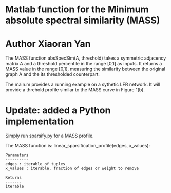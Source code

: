 # Matlab function for the Minimum absolute spectral similarity (MASS)
# Author Xiaoran Yan

The MASS function absSpecSim(A, threshold) takes a symmetric adjacency matrix A and a threshold percentile in the range [0,1] as inputs. It returns a MASS value in the range [0,1], measuring the similarity between the original graph A and the its thresholded counterpart.

The main.m provides a running example on a sythetic LFR network. It will provide a threhold profile similar to the MASS curve in Figure 1(b).

# Update: added a Python implementation

Simply run sparsify.py for a MASS profile. 

The MASS function is:
linear_sparsification_profile(edges, x_values):

    Parameters
    ----------
    edges : iterable of tuples
    x_values : iterable, fraction of edges or weight to remove
    
    Returns
    -------
    iterable
